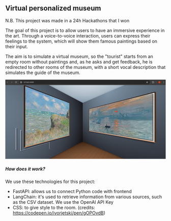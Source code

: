 <h2>Virtual personalized museum</h2>
<p>N.B. This project was made in a 24h Hackathons that I won</p>
<p>The goal of this project is to allow users to have an immersive experience in the art. Through a voice-to-voice interaction, users can express their feelings to the system, 
which will show them famous paintings based on their input.</p>
<p>The aim is to simulate a virtual museum, so the "tourist" starts from an empty room without paintings and, as he asks and get feedback, he is redirected to other rooms of the museum, 
with a short vocal description that simulates the guide of the museum.</p>
<img src="https://github.com/TommasoMoro03/Virtual-personalized-Museum/blob/main/demo.png">
<h5><b>How does it work?</b></h5>
<p>We use these technologies for this project:</p>
<ul>
  <li>FastAPI: allows us to connect Python code with frontend</li>
  <li>LangChain: it's used to retrieve information from various sources, such as the CSV dataset. We use the OpenAI API Key</li>
  <li>CSS: to give style to the room. (credits: <a href="https://codepen.io/ivorjetski/pen/gOPOvdB">https://codepen.io/ivorjetski/pen/gOPOvdB</a>)</li>
</ul>
